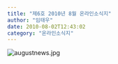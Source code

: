 ```yaml
---
title: "제6호 2010년 8월 온라인소식지"
author: "임태우"
date: 2010-08-02T12:43:02
category: "온라인소식지"
---
```


![augustnews.jpg](/files/attach/images/1659/672/001/c82c5326ba72505ef832e70f83d72f51.)
